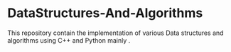 # DataStructures-And-Algorithms


This repository contain the implementation of various Data structures and algorithms using C++ and Python mainly . 
